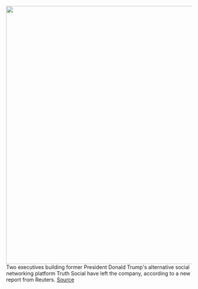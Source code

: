 <img src='https://cdn.vox-cdn.com/thumbor/sOnUFvLjzHC9o_ZI4D91d_c-LvE=/0x0:6720x4480/1200x800/filters:focal(2823x1703:3897x2777)/cdn.vox-cdn.com/uploads/chorus_image/image/70708374/1238704347.0.jpg' width='700px' /><br/>
Two executives building former President Donald Trump's alternative social networking platform Truth Social have left the company, according to a new report from Reuters.
<a href='https://www.theverge.com/2022/4/4/23010005/truth-social-billy-boozer-josh-adams-donald-trump-social-media-rumble-tmtg'> Source <a/>